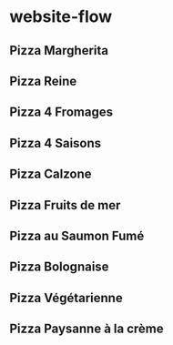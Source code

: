 # website-flow

## Pizza Margherita

## Pizza Reine

## Pizza 4 Fromages

## Pizza 4 Saisons

## Pizza Calzone

## Pizza Fruits de mer

## Pizza au Saumon Fumé

## Pizza Bolognaise

## Pizza Végétarienne

## Pizza Paysanne à la crème

